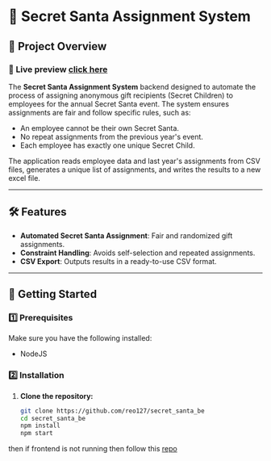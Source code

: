 # 🎅 Secret Santa Assignment System  

## 📖 Project Overview  
### 🔗 Live preview [click here](https://secret-santa-fe-gilt.vercel.app/)
The **Secret Santa Assignment System** backend designed to automate the process of assigning anonymous gift recipients (Secret Children) to employees for the annual Secret Santa event. The system ensures assignments are fair and follow specific rules, such as:  

- An employee cannot be their own Secret Santa.  
- No repeat assignments from the previous year's event.  
- Each employee has exactly one unique Secret Child.  

The application reads employee data and last year's assignments from CSV files, generates a unique list of assignments, and writes the results to a new excel file.  

---

## 🛠️ Features  
- **Automated Secret Santa Assignment**: Fair and randomized gift assignments.  
- **Constraint Handling**: Avoids self-selection and repeated assignments.   
- **CSV Export**: Outputs results in a ready-to-use CSV format.  

---

## 🚀 Getting Started  

### 1️⃣ Prerequisites  
Make sure you have the following installed:  
- NodeJS 

### 2️⃣ Installation  

1. **Clone the repository:**  
   ```bash
   git clone https://github.com/reo127/secret_santa_be
   cd secret_santa_be
   npm install
   npm start
   ```
then if frontend is not running then follow this [repo](https://github.com/reo127/secret_santa_fe)
